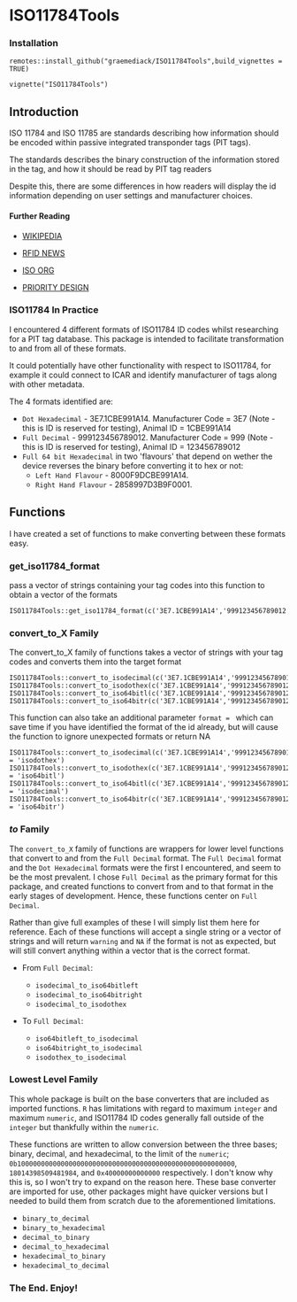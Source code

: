 # ISO11784Tools

### Installation

`remotes::install_github("graemediack/ISO11784Tools",build_vignettes = TRUE)`

`vignette("ISO11784Tools")`


## Introduction
ISO 11784 and ISO 11785 are standards describing how information should be encoded within passive integrated transponder tags (PIT tags).

The standards describes the binary construction of the information stored in the tag, and how it should be read by PIT tag readers

Despite this, there are some differences in how readers will display the id information depending on user settings and manufacturer choices.

#### Further Reading

- [WIKIPEDIA](https://en.wikipedia.org/wiki/ISO_11784_and_ISO_11785)

- [RFID NEWS](https://www.rfidnews.com/ISOstandard/ISOstandard.html)

- [ISO ORG](https://www.iso.org/standard/25881.html)

- [PRIORITY DESIGN](https://www.priority1design.com.au/fdx-b_animal_identification_protocol.html)

### ISO11784 In Practice

I encountered 4 different formats of ISO11784 ID codes whilst researching for a PIT tag database. This package is intended to facilitate transformation to and from all of these formats.

It could potentially have other functionality with respect to ISO11784, for example it could connect to ICAR and identify manufacturer of tags along with other metadata.

The 4 formats identified are:

- `Dot Hexadecimal` - 3E7.1CBE991A14. Manufacturer Code = 3E7 (Note - this is ID is reserved for testing), Animal ID = 1CBE991A14
- `Full Decimal` - 999123456789012. Manufacturer Code = 999 (Note - this is ID is reserved for testing), Animal ID = 123456789012
- `Full 64 bit Hexadecimal` in two 'flavours' that depend on wether the device reverses the binary before converting it to hex or not:
  - `Left Hand Flavour` - 8000F9DCBE991A14. 
  - `Right Hand Flavour` - 2858997D3B9F0001.
  
## Functions

I have created a set of functions to make converting between these formats easy.

### get_iso11784_format

pass a vector of strings containing your tag codes into this function to obtain a vector of the formats
```{r, include=T,warning = FALSE}
ISO11784Tools::get_iso11784_format(c('3E7.1CBE991A14','999123456789012','8000F9DCBE991A14','2858997D3B9F0001','blahblah'))
```

### convert_to_X Family

The convert_to_X family of functions takes a vector of strings with your tag codes and converts them into the target format
```{r, include=T,warning=F}
ISO11784Tools::convert_to_isodecimal(c('3E7.1CBE991A14','999123456789012','8000F9DCBE991A14','2858997D3B9F0001','blahblah'))
ISO11784Tools::convert_to_isodothex(c('3E7.1CBE991A14','999123456789012','8000F9DCBE991A14','2858997D3B9F0001','blahblah'))
ISO11784Tools::convert_to_iso64bitl(c('3E7.1CBE991A14','999123456789012','8000F9DCBE991A14','2858997D3B9F0001','blahblah'))
ISO11784Tools::convert_to_iso64bitr(c('3E7.1CBE991A14','999123456789012','8000F9DCBE991A14','2858997D3B9F0001','blahblah'))
```

This function can also take an additional parameter `format = ` which can save time if you have identified the format of the id already, but will cause the function to ignore unexpected formats or return NA
```{r, include=T,warning=F}
ISO11784Tools::convert_to_isodecimal(c('3E7.1CBE991A14','999123456789012','8000F9DCBE991A14','2858997D3B9F0001','blahblah'),format = 'isodothex')
ISO11784Tools::convert_to_isodothex(c('3E7.1CBE991A14','999123456789012','8000F9DCBE991A14','2858997D3B9F0001','blahblah'),format = 'iso64bitl')
ISO11784Tools::convert_to_iso64bitl(c('3E7.1CBE991A14','999123456789012','8000F9DCBE991A14','2858997D3B9F0001','blahblah'),format = 'isodecimal')
ISO11784Tools::convert_to_iso64bitr(c('3E7.1CBE991A14','999123456789012','8000F9DCBE991A14','2858997D3B9F0001','blahblah'),format = 'iso64bitr')
```

### _to_ Family

The `convert_to_X` family of functions are wrappers for lower level functions that convert to and from the `Full Decimal` format. The `Full Decimal` format and the `Dot Hexadecimal` formats were the first I encountered, and seem to be the most prevalent. I chose `Full Decimal` as the primary format for this package, and created functions to convert from and to that format in the early stages of development. Hence, these functions center on `Full Decimal`.

Rather than give full examples of these I will simply list them here for reference. Each of these functions will accept a single string or a vector of strings and will return `warning` and `NA` if the format is not as expected, but will still convert anything within a vector that is the correct format.

- From `Full Decimal`:

  - `isodecimal_to_iso64bitleft`
  - `isodecimal_to_iso64bitright`
  - `isodecimal_to_isodothex`
  
- To `Full Decimal`:

  - `iso64bitleft_to_isodecimal`
  - `iso64bitright_to_isodecimal`
  - `isodothex_to_isodecimal`
  
### Lowest Level Family

This whole package is built on the base converters that are included as imported functions. `R` has limitations with regard to maximum `integer` and maximum `numeric`, and ISO11784 ID codes generally fall outside of the `integer` but thankfully within the `numeric`.

These functions are written to allow conversion between the three bases; binary, decimal, and hexadecimal, to the limit of the `numeric`; `0b1000000000000000000000000000000000000000000000000000000`, `18014398509481984`, and `0x40000000000000` respectively. I don't know why this is, so I won't try to expand on the reason here. These base converter are imported for use, other packages might have quicker versions but I needed to build them from scratch due to the aforementioned limitations.

- `binary_to_decimal`
- `binary_to_hexadecimal`
- `decimal_to_binary`
- `decimal_to_hexadecimal`
- `hexadecimal_to_binary`
- `hexadecimal_to_decimal`

### The End. Enjoy!
